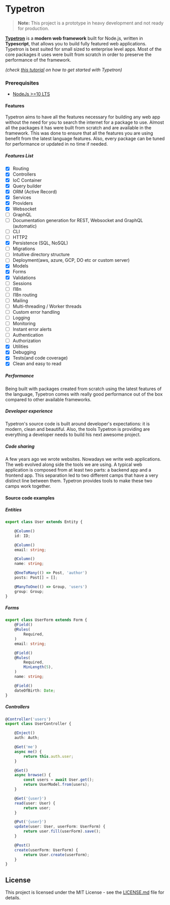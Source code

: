 # Typetron
> **Note:** This project is a prototype in heavy development and not ready for production. 

**[Typetron](https://typetron.org)** is a **modern web framework** built for Node.js, written in **Typescript**, that
allows you to build fully featured web applications. 
Typetron is best suited for small sized to enterprise level apps.
Most of the core packages it uses were built from scratch in order to preserve the performance of the framework. 

_(check [this tutorial](https://typetron.org/tutorials/blog) on how to get started with Typetron)_

### Prerequisites
- [NodeJs >=10 LTS](https://nodejs.org)

#### Features
Typetron aims to have all the features necessary for building any web app without the need for you
to search the internet for a package to use. Almost all the packages it has were built from scratch and are 
available in the framework. 
This was done to ensure that all the features you are using benefit from the latest language features. 
Also, every package can be tuned for performance or updated in no time if needed.

##### Features List

* [x] Routing
* [x] Controllers
* [x] IoC Container
* [x] Query builder
* [x] ORM (Active Record)
* [x] Services
* [x] Providers
* [x] Websocket
* [ ] GraphQL
* [ ] Documentation generation for REST, Websocket and GraphQL (automatic)
* [ ] CLI
* [ ] HTTP2
* [x] Persistence (SQL, NoSQL)
* [ ] Migrations
* [ ] Intuitive directory structure
* [ ] Deployment(aws, azure, GCP, DO etc or custom server)
* [x] Models
* [x] Forms
* [x] Validations
* [ ] Sessions
* [ ] I18n
* [ ] I18n routing
* [ ] Mailing
* [ ] Multi-threading / Worker threads
* [ ] Custom error handling
* [ ] Logging
* [ ] Monitoring
* [ ] Instant error alerts
* [ ] Authentication
* [ ] Authorization
* [x] Utilities
* [x] Debugging
* [x] Tests(and code coverage)
* [x] Clean and easy to read

##### Performance
Being built with packages created from scratch using the latest features of the language, Typetron comes with
really good performance out of the box compared to other available frameworks.

##### Developer experience
Typetron's source code is built around developer's expectations: it is modern, clean and beautiful.
Also, the tools Typetron is providing are everything a developer needs to build his next awesome project.

##### Code sharing
A few years ago we wrote websites. Nowadays we write web applications. The web evolved along side the tools we are
using. A typical web application is composed from at least two parts: a backend app and a frontend app.
This separation led to two different camps that have a very distinct line between them. Typetron provides tools to make
these two camps work together. 

#### Source code examples

##### Entities 
```ts
export class User extends Entity {

    @Column()
    id: ID;

    @Column()
    email: string;

    @Column()
    name: string;

    @OneToMany(() => Post, 'author')
    posts: Post[] = [];

    @ManyToOne(() => Group, 'users')
    group: Group;
}
```
##### Forms
```ts
export class UserForm extends Form {
    @Field()
    @Rules(
        Required,
    )
    email: string;

    @Field()
    @Rules(
        Required,
        MinLength(5),
    )
    name: string;

    @Field()
    dateOfBirth: Date;
}
``` 

##### Controllers
```ts
@Controller('users')
export class UserController {

    @Inject()
    auth: Auth;

    @Get('me')
    async me() {
        return this.auth.user;
    }

    @Get()
    async browse() {
        const users = await User.get();
        return UserModel.from(users);
    }

    @Get('{user}')
    read(user: User) {
        return user;
    }

    @Put('{user}')
    update(user: User, userForm: UserForm) {
        return user.fill(userForm).save();
    }

    @Post()
    create(userForm: UserForm) {
        return User.create(userForm);
    }
}

```

## License
This project is licensed under the MIT License - see the [LICENSE.md](LICENSE.md) file for details.

